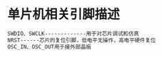 # 单片机相关引脚描述

```txt
SWDIO、SWCLK-------------用于对芯片调试和仿真
NRST------芯片的复位引脚，低电平无操作，高电平硬件复位
OSC_IN、OSC_OUT用于接外部晶振
```

